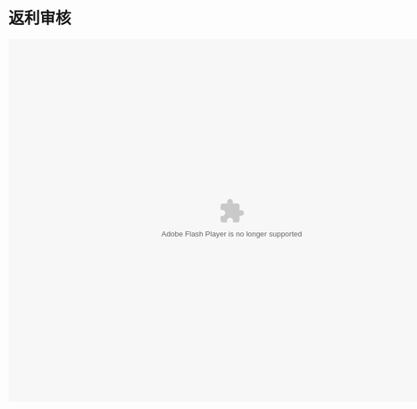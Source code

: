 # 返利审核

<embed src="http://resource.3cwdb.com/kailong-donghua/V300401201105160200.swf" width="800" height="650"  pluginspage="http://www.macromedia.com/go/getflashplayer" 
type="application/x-shockwave-flash" ></embed>
